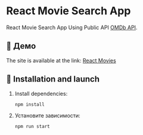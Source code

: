 # React Movie Search App

React Movie Search App Using Public API [OMDb API](https://www.omdbapi.com/).

## 🚀 Демо  
The site is available at the link: [React Movies](https://vitaliygalata1986.github.io/react-movies/)

## 🔧 Installation and launch  

1. Install dependencies:  
   ```sh
   npm install

2. Установите зависимости:  
   ```sh
   npm run start
   
